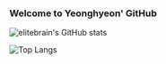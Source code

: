 ### Welcome to Yeonghyeon' GitHub

<!--
**elitebrain/elitebrain** is a ✨ _special_ ✨ repository because its `README.md` (this file) appears on your GitHub profile.

Here are some ideas to get you started:

- 🔭 I’m currently working on ...
- 🌱 I’m currently learning ...
- 👯 I’m looking to collaborate on ...
- 🤔 I’m looking for help with ...
- 💬 Ask me about ...
- 📫 How to reach me: ...
- 😄 Pronouns: ...
- ⚡ Fun fact: ...
-->

<!--
![](./profile-3d-contrib/profile-gitblock.svg)
-->

![elitebrain's GitHub stats](https://github-readme-stats.vercel.app/api?username=elitebrain&include_all_commits=true&count_private=true&show_icons=true&theme=radical&hide=stars,prs)

![Top Langs](https://github-readme-stats.vercel.app/api/top-langs/?username=elitebrain&layout=compact)
